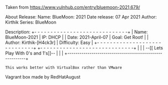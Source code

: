 Taken from https://www.vulnhub.com/entry/bluemoon-2021,679/ 

About Release:
    Name: BlueMoon: 2021
    Date release: 07 Apr 2021
    Author: Kirthik
    Series: BlueMoon

Description:
    +- - - - - - - - - - - - - - - - - - - - - - - - - - - - -+
    |   Name: BlueMoon-2021     |          IP: DHCP           |
    |   Date: 2021-April-07     |        Goal: Get Root!      |
    | Author: Kirthik-[H4ck3r]  |  Difficulty: Easy           |
    +- - - - - - - - - - - - - - - - - - - - - - - - - - - - -+
    +- - - - - - - - - - - - - - - - - - - - - - - - - - - - -+
    |                                                         |
    |       --[[ Lets Play With 0's and 1's]]--               |
    |                                                         |
    +---------------------------------------------------------+

    This works better with VirtualBox rather than VMware 

Vagrant box made by RedHatAugust

